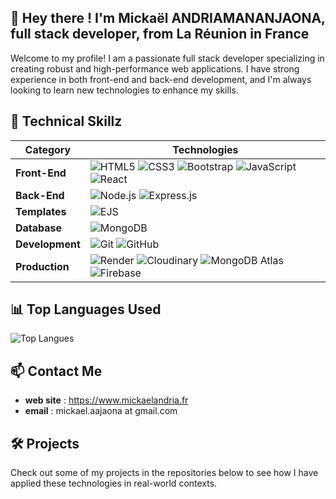 ## 👋 Hey there ! I'm Mickaël ANDRIAMANANJAONA, full stack developer, from La Réunion in France
Welcome to my profile! I am a passionate full stack developer specializing in creating robust and high-performance web applications. I have strong experience in both front-end and back-end development, and I'm always looking to learn new technologies to enhance my skills.

## 🌟 **Technical Skillz**

| **Category**  | **Technologies**                                                                                                                                              |
|----------------|---------------------------------------------------------------------------------------------------------------------------------------------------------------|
| **Front-End**  | ![HTML5](https://img.shields.io/badge/HTML5-E34F26?logo=html5&logoColor=white) ![CSS3](https://img.shields.io/badge/CSS3-1572B6?logo=css3&logoColor=white) ![Bootstrap](https://img.shields.io/badge/Bootstrap-7952B3?logo=bootstrap&logoColor=white) ![JavaScript](https://img.shields.io/badge/JavaScript-F7DF1E?logo=javascript&logoColor=black) ![React](https://img.shields.io/badge/React-61DAFB?logo=react&logoColor=black) |
| **Back-End**   | ![Node.js](https://img.shields.io/badge/Node.js-339933?logo=node.js&logoColor=white) ![Express.js](https://img.shields.io/badge/Express.js-000000?logo=express&logoColor=white)  |
| **Templates**  | ![EJS](https://img.shields.io/badge/EJS-000000?logo=ejs&logoColor=white)  |
| **Database**   | ![MongoDB](https://img.shields.io/badge/MongoDB-47A248?logo=mongodb&logoColor=white)  |
| **Development** | ![Git](https://img.shields.io/badge/Git-F05032?logo=git&logoColor=white) ![GitHub](https://img.shields.io/badge/GitHub-181717?logo=github&logoColor=white)  |
| **Production** | ![Render](https://img.shields.io/badge/Render-46E3B7?logo=render&logoColor=white) ![Cloudinary](https://img.shields.io/badge/Cloudinary-3448C5?logo=cloudinary&logoColor=white) ![MongoDB Atlas](https://img.shields.io/badge/MongoDB_Atlas-47A248?logo=mongodb&logoColor=white) ![Firebase](https://img.shields.io/badge/Firebase-FFCA28?logo=firebase&logoColor=black) |

## 📊 **Top Languages Used**

![Top Langues](https://github-readme-stats.vercel.app/api/top-langs/?username=nantedev&layout=compact&langs_count=8&theme=default&hide=html&hide_title=true)

## 📫 **Contact Me**
- **web site** : https://www.mickaelandria.fr
- **email** : mickael.aajaona at gmail.com 

## 🛠️ **Projects**
Check out some of my projects in the repositories below to see how I have applied these technologies in real-world contexts.
